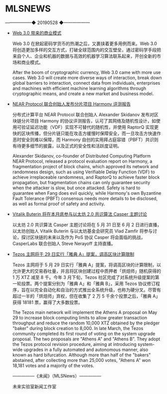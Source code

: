 # ​MLSNEWS
——————◆
20190528
◆——————
* [Web 3.0 带来的商业模式](https://medium.com/fabric-ventures/which-new-business-models-will-be-unleashed-by-web-3-0-4e67c17dbd10)

  Web 3.0 在掀起密码学货币的热潮之后，又裹挟着更多用例而来。Web 3.0 将创造更加多样的交互方式，打破全球范围内的交互壁垒，通过密码学手段把来自个人、企业和机器的数据与高效的机器学习算法联系起来，开创全新的市场和商业模式。

  After the boom of cryptographic currency, Web 3.0 came with more use cases. Web 3.0 will create more diverse ways of interaction, break down global barriers to interaction, connect data from individuals, enterprises and machines with efficient machine learning algorithms through cryptographic means, and create a new market and business model.
* [NEAR Protocol 联合创始人发布分片项目 Harmony 评测报告](https://medium.com/@itsnear/harmony-protocol-review-1a74d37e0d90)

  分布式计算平台 NEAR Protocol 联合创始人 Alexander Skidanov 发布对区块链分片项目 Harmony 的协议评测报告，认可了其网络及随机性设计，如使用可验证延迟功能（VDF）实现不可替代的随机性，并使用 RaptorQ 实现更快的区块传播，但分片链只能在攻击方缓慢时保障安全，而一旦攻击方快速作恶时安全则难以保障，而 Harmony 自创的实用拜占庭容错（PBFT）共识则有待更多细节的披露，以及正式的安全性和活跃度证明。

  Alexander Skidanov, co-founder of Distributed Computing Platform NEAR Protocol, released a protocol evaluation report on Harmony, a fragmentation project of block chains, which approved its network and randomness design, such as using Verifiable Delay Function (VDF) to achieve irreplaceable randomness, and RaptorQ to achieve faster block propagation, but fragmentation chains can only guarantee security when the attacker is slow, but once attacked. Safety is hard to guarantee when Fang does evil quickly, while Harmony's own Byzantine Fault Tolerance (PBFT) consensus needs more details to be disclosed, as well as formal proof of safety and activity.
* [Vitalik Buterin 将在本月底参与以太坊 2.0 共识算法 Casper 主题讨论](https://events.casperlabs.io/cryptochicks2019)

  以太坊 2.0 共识算法 Casper 主题讨论将在 5 月 31 日至 6 月 2 日进行直播，以太坊创始人 Vitalik Buterin 与以太坊基金会研究员 Vlad Zamfir 将参与讨论，探讨区块链的未来以及作为 PoS 协议 Casper 将会面临的挑战，CasperLabs 联合创始人 Steve Nerayoff 主持直播。
* [Tezos 主网将于 29 日实行「雅典 A」提案，调高区块计算限制](http://tezos.gitlab.io/master/releases/may-2019.html#storage-migration)

  Tezos 主网将于 5 月 29 日实行「雅典 A」提案，将调高区块的计算限制，以允许更大的交易吞吐量，并且将区块创建过程中质押者「烘焙师」随机获得的 1 万 XTZ 减至 8 千。今年 3 月下旬，Tezos 社区完成了对系统升级提案的第一轮投票。两个提案分别为「雅典 A」和「雅典 B」，采用 Tezos 协议修订程序，旨在以完全自动化和自治的方式推出全系统升级，也称为硬分叉。尽管有超过一半的「烘焙师」弃权，但在收集了 2 万 5 千余个投票之后，「雅典 A」获得 18181 票，赢得了大多数投票。

  The Tezos main network will implement the Athens A proposal on May 29 to increase block computing limits to allow greater transaction throughput and reduce the random 10,000 XTZ obtained by the pledger "baker" during block creation to 8,000. In late March, the Tezos community completed its first round of voting on the system upgrade proposal. The two proposals are "Athens A" and "Athens B". They adopt the Tezos protocol revision procedure, aiming at introducing system-wide upgrades in a fully automated and autonomous manner, also known as hard bifurcation. Although more than half of the "bakers" abstained, after collecting more than 25,000 votes, "Athens A" won 18,181 votes and a majority of the votes.
  
  —————《未闻》（MLSNews）—————
                        
   未来实验室新闻工作室